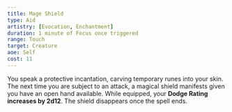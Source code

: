 ```yaml
---
title: Mage Shield
type: Aid
artistry: [Evocation, Enchantment]
duration: 1 minute of Focus once triggered 
range: Touch
target: Creature
aoe: Self
cost: 11
---
```

You speak a protective incantation, carving temporary runes into your skin. The next time you are subject to an attack, a magical shield manifests given you have an open hand available. While equipped, your **Dodge Rating increases by 2d12**. The shield disappears once the spell ends.
